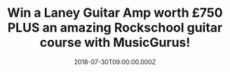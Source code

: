 ---
campaign-uuid: "c-df94a94c-af7f-4027-9a16-135b24b8bca2"
type: "Preview"
category: "Gifts"
date: "2018-07-30T09:00:00.000Z"
end-date: "2018-08-30T23:59:00.000Z"
disable-form: false
is_promoted: true
has_entry_page: true
title: "Win a Laney Guitar Amp worth £750 PLUS an amazing Rockschool guitar course\
  \ with MusicGurus!"
competition-description: "<p>The #1 place to learn music online MusicGurus is giving\
  \ away an incredible prize for a music-lover: a Laney Guitar Amp worth £750 PLUS\
  \ an amazing Rockschool guitar course which includes many lessons!</p> \r\n<p>Whether\
  \ you’re a beginner or improver, enter now to win this amazing prize and get on\
  \ your way to becoming a rockstar with MusicGurus!</p>"
hero-header: "Win a Laney Guitar Amp worth £750 PLUS an amazing Rockschool guitar\
  \ course with MusicGurus!"
terms-confirmation: "N/A"
banner-img: "https://assets.expresslyapp.com/asset-057bc55a-e01d-4d38-821d-eb2c03919a80.jpg"
logo-left-href: "https://www.musicgurus.com/"
logo-left-image: "https://assets.expresslyapp.com/asset-78f189a4-1ce3-4c02-85c0-e96cd9039121.jpg"
logo-left-title: "MusicGurus"
bg-image-hero: "https://assets.expresslyapp.com/asset-af9c33d1-e150-489e-806a-e4f9bd209f54.png"
bg-image-first: "https://assets.expresslyapp.com/asset-782baafa-bd8b-4d81-b160-eb724f1b0377.png"
bg-image-second: "https://assets.expresslyapp.com/asset-e08839e6-ea44-48d7-a1a7-3601208ad948.png"
bg-image-third: "https://assets.expresslyapp.com/asset-ab6af562-e01c-4c64-8979-474a09c5b002.png"
section1-content: "MusicGurus.com is the #1 place to learn music online. Whether you’\
  re just starting out or already an experienced musician, choose from 1000s of video\
  \ lessons across a range of instruments and styles taught by top teachers and contemporary\
  \ stars such as Katie Melua, Everything Everything and Radiohead."
section2-content: "<p>Students can learn anything from piano to electronic music production\
  \ with HD video lessons and get 1-2-1 personalized tutoring from awesome teachers\
  \ anytime, anywhere.</p>\r\n<p>What’s even better is that MusicGurus have just released\
  \ a new guitar course with Rockschool, who are the global leaders in contemporary\
  \ music education and exams and you can take a course for free as part of this awesome\
  \ prize!</p>"
section3-content: "<p>If you’re liking what you’re hearing… get ready to become a\
  \ rockstar because NME AAA is partnering with MusicGurus to give one lucky winner\
  \ a Laney GH30R-112 amp worth £750 plus a free Rockschool guitar course at a level\
  \ that suits you which includes many lessons!</p>\r\n<p>Enter the form below and\
  \ show your inner musician side with MusicGurus and this amazing prize!</p>\r\n\
  <p>Good luck!</p>"
entry-title: "Win a Laney Guitar Amp worth £750 PLUS an amazing Rockschool guitar\
  \ course with MusicGurus!"
entry-content: "Enter the draw to win a Laney Guitar Amp worth £750 and amazing Rockschool\
  \ guitar course with MusicGurus by completing the form below before 23:59 on 30th\
  \ of August 2018."
has-winner: false
prize-description: "A Laney Guitar Amp worth £750 PLUS plus a free Rockschool guitar\
  \ course which includes many lessons."
special-conditions: "Multiple entries are allowed up to one every day."
---